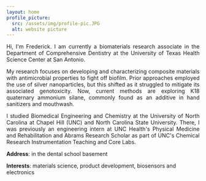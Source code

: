 ```yaml
---
layout: home
profile_picture:
  src: /assets/img/profile-pic.JPG
  alt: website picture
---
```


<p style='text-align: justify;'>
Hi, I'm Frederick. I am currently a biomaterials research associate in the Department of Comprehensive Dentistry at the University of Texas Health Science Center at San Antonio. 
  
</p>

<p style='text-align: justify;'>
My research focuses on developing and characterizing composite materials with antimicrobial properties to fight off biofilm. Prior approaches employed the use of silver nanoparticles, but this shifted as it struggled to mitigate its associated genotoxicity. Now, current methods are exploring K18 quaternary ammonium silane, commonly found as an additive in hand sanitizers and mouthwash.

</p>



<p style='text-align: justify;'>
I studied Biomedical Engineering and Chemistry at the University of North Carolina at Chapel Hill (UNC) and North Carolina State University. There, I was previously an engineering intern at UNC Health's Physical Medicine and Rehabilitation and Abrams Research Scholar as part of UNC's Chemical Research Instrumentation Teaching and Core Labs.
  
</p>

  

**Address**: in the dental school basement

**Interests**: materials science, product development, biosensors and electronics

